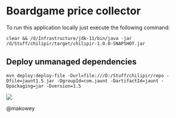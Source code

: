 # Boardgame price collector


To run this application locally just execute the following command:  

`clear && /d/Infrastructure/jdk-11/bin/java -jar /d/Stuff/chilipir/target/chilipir-1.0.0-SNAPSHOT.jar`

## Deploy unmanaged dependencies

`mvn deploy:deploy-file -Durl=file:///D:/Stuff/chilipir/repo -Dfile=jaunt1.5.jar -DgroupId=com.jaunt -DartifactId=jaunt -Dpackaging=jar -Dversion=1.5`

<img src="https://i.pinimg.com/originals/2f/c4/fe/2fc4fee4a8c5ed906bd4fe0286fc309f.png">  


@makowey